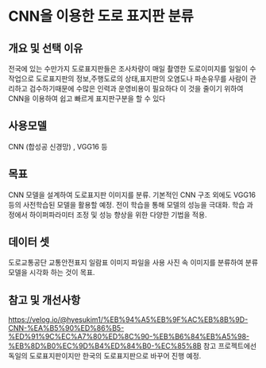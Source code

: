 # CNN을 이용한 도로 표지판 분류
## 개요 및 선택 이유
전국에 있는 수만가지 도로표지판들은 조사차량이 매일 촬영한 도로이미지를 일일이 수작업으로 도로표지판의 정보,주행도로의 상태,표지판의 오염도나 파손유무를 사람이 관리하고 검수하기때문에 수많은 인력과 운영비용이 필요하다 이 것을 줄이기 위하여 CNN을 이용하여 쉽고 빠르게 표지판구분을 할 수 있다
## 사용모델
CNN (합성공 신경망) , VGG16 등 
## 목표 
CNN 모델을 설계하여 도로표지판 이미지를 분류. 기본적인 CNN 구조 외에도 VGG16 등의 사전학습된 모델을 활용할 예정. 전이 학습을 통해 모델의 성능을 극대화.
학습 과정에서 하이퍼파라미터 조정 및 성능 향상을 위한 다양한 기법을 적용.
## 데이터 셋
도로교통공단 교통안전표지 일람표 이미지 파일을 사용
사진 속 이미지를 분류하여 분류모델을 시각화 하는 것이 목표.

## 참고 및 개선사항
https://velog.io/@hyesukim1/%EB%94%A5%EB%9F%AC%EB%8B%9D-CNN-%EA%B5%90%ED%86%B5-%ED%91%9C%EC%A7%80%ED%8C%90-%EB%B6%84%EB%A5%98-%EB%8D%B0%EC%9D%B4%ED%84%B0-%EC%85%8B
참고 프로젝트에선 독일의 도로표지판이지만 한국의 도로표지판으로 바꾸어 진행 예정.
